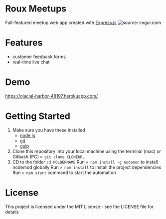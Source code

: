 # Roux Meetups
Full-featured meetup web app created with <a href="https://expressjs.com/">Express.js</a> 
<img src="https://i.imgur.com/gwCY1pT.jpg" title="source: imgur.com" />
# Features
* customer feedback forms
* real-time live chat

# Demo
https://glacial-harbor-48197.herokuapp.com/

# Getting Started
1. Make sure you have these installed
	- [node.js](http://nodejs.org/)
	- [git](http://git-scm.com/)
	- [gulp](http://gulpjs.com/)
2. Clone this repository into your local machine using the terminal (mac) or Gitbash (PC) `> git clone CLONEURL`
3. CD to the folder `cd FOLDERNAME` Run `> npm install -g nodemon` to install nodemod globally Run `> npm install` to install the project dependencies Run `> npm start` command to start the automation
# License
This project is licensed under the MIT License - see the LICENSE file for details
